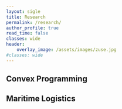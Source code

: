 ```yaml
---
layout: sigle
title: Research
permalink: /research/
author_profile: true
read_time: false
classes: wide
header:
    overlay_image: /assets/images/zuse.jpg
#classes: wide
---
```



## Convex Programming

## Maritime Logistics